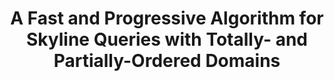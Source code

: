 ---
layout: publication-single
title: A Fast and Progressive Algorithm for Skyline Queries with Totally- and Partially-Ordered Domains
name: Journal of Systems and Software, Vol.83, Issue 3, pp.429-445, Vol.12, No.3
first-author: Hyungsoo Jung
co-authors: Hyuck Han, Heon Y. Yeom, Sooyong Kang
during: 2010.03.01
location: 
impactfactor: 
doi: 
note: 
categories: 
 - Distributed/High-Performance/Mobile Computing Systems
tag: 
 - International Journal
---